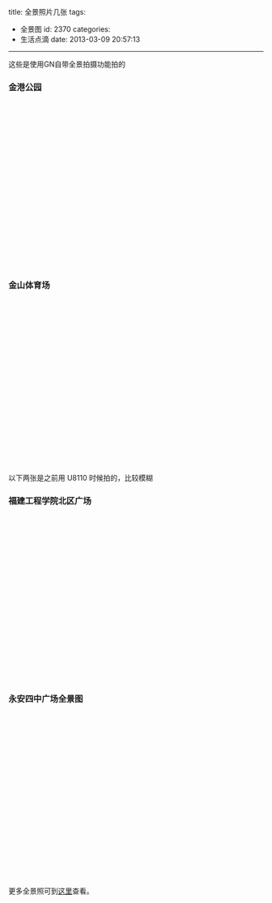 title: 全景照片几张
tags:
  - 全景图
id: 2370
categories:
  - 生活点滴
date: 2013-03-09 20:57:13
---

这些是使用GN自带全景拍摄功能拍的

### 金港公园

<div id="dmd_pano_dyuVva" style="width: 425px; height: 327px;"></div>
<script type="text/javascript">
var dmdEmbeds = dmdEmbeds || [], dyuVva_w='425', dyuVva_h='327';
(function(){ dmdEmbeds.push('dyuVva');})();
</script>
<script type="text/javascript" src="http://static.dermandar.com/js/embed.js?v=71.61.42"></script>
<!--more-->

### 金山体育场

<div id="dmd_pano_doLoUd" style="width: 425px; height: 327px;"></div>
<script type="text/javascript">
var dmdEmbeds = dmdEmbeds || [], doLoUd_w='425', doLoUd_h='327';
(function(){ dmdEmbeds.push('doLoUd');})();
</script>

以下两张是之前用 U8110 时候拍的，比较模糊

### 福建工程学院北区广场

<div id="dmd_pano_eRGaER" style="width: 425px; height: 327px;"></div>
<script type="text/javascript">
var dmdEmbeds = dmdEmbeds || [], eRGaER_w='425', eRGaER_h='327';
(function(){ dmdEmbeds.push('eRGaER');})();
</script>

### 永安四中广场全景图

<div id="dmd_pano_bwzDqd" style="width: 425px; height: 327px;"></div>
<script type="text/javascript">// <![CDATA[
var dmdEmbeds = dmdEmbeds || [], bwzDqd_w='425', bwzDqd_h='327'; (function(){ dmdEmbeds.push('bwzDqd');})();
// ]]></script>
<script type="text/javascript" src="http://static.dermandar.com/js/embed.js?v=71.61.42"></script>

更多全景照可到[这里](http://www.dermandar.com/user/guotao)查看。